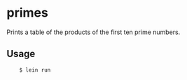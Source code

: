 # primes

Prints a table of the products of the first ten prime numbers.

## Usage

```
    $ lein run
```
